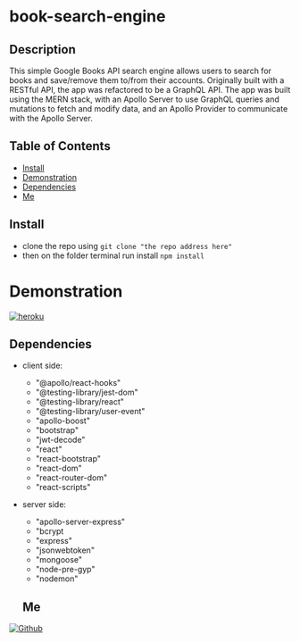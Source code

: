 # book-search-engine

## Description
This simple Google Books API search engine allows users to search for books and save/remove them to/from their accounts. Originally built with a RESTful API, the app was refactored to be a GraphQL API. The app was built using the MERN stack, with an Apollo Server to use GraphQL queries and mutations to fetch and modify data, and an Apollo Provider to communicate with the Apollo Server.

## Table of Contents

- [Install](#Install)
- [Demonstration](#Demonstration)
- [Dependencies](#Dependencies)
- [Me](#Me)

## Install 
- clone the repo using
```git clone "the repo address here"```
- then on the folder terminal run install
```npm install```

# Demonstration
[![heroku](https://img.shields.io/badge/Heroku-App-52A55D.svg)](https://torabis-book-search-engine.herokuapp.com/)

## Dependencies
- client side:
    - "@apollo/react-hooks"
    - "@testing-library/jest-dom"
    - "@testing-library/react"
    - "@testing-library/user-event"
    - "apollo-boost"
    - "bootstrap"
    - "jwt-decode"
    - "react"
    - "react-bootstrap"
    - "react-dom"
    - "react-router-dom"
    - "react-scripts"
- server side:
    - "apollo-server-express"
    - "bcrypt
    - "express"
    - "jsonwebtoken"
    - "mongoose"
    - "node-pre-gyp"
    - "nodemon"

    ## Me
[![Github](https://img.shields.io/badge/Github-Torabis-52A55D.svg)](https://github.com/Torabis)